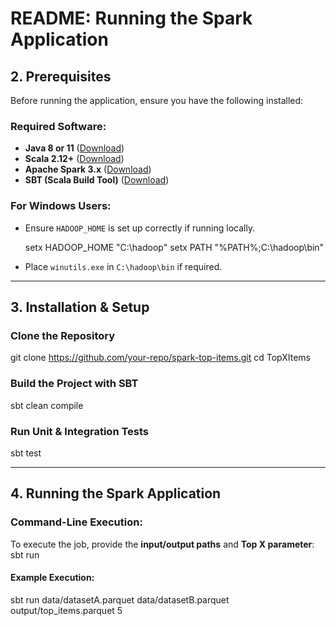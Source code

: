 # **README: Running the Spark Application**

## **2. Prerequisites**
Before running the application, ensure you have the following installed:

### **Required Software:**
- **Java 8 or 11** ([Download](https://adoptium.net/))
- **Scala 2.12+** ([Download](https://www.scala-lang.org/download/))
- **Apache Spark 3.x** ([Download](https://spark.apache.org/downloads.html))
- **SBT (Scala Build Tool)** ([Download](https://www.scala-sbt.org/download.html))

### **For Windows Users:**
- Ensure `HADOOP_HOME` is set up correctly if running locally.
  
  setx HADOOP_HOME "C:\hadoop"
  setx PATH "%PATH%;C:\hadoop\bin"
  
- Place `winutils.exe` in `C:\hadoop\bin` if required.

---

## **3. Installation & Setup**
### **Clone the Repository**
git clone https://github.com/your-repo/spark-top-items.git
cd TopXItems

### **Build the Project with SBT**
sbt clean compile

### **Run Unit & Integration Tests**
sbt test

---

## **4. Running the Spark Application**
### **Command-Line Execution:**
To execute the job, provide the **input/output paths** and **Top X parameter**:
sbt run <dataset A path> <dataset B path> <output path> <topX>

#### **Example Execution:**
sbt run data/datasetA.parquet data/datasetB.parquet output/top_items.parquet 5


